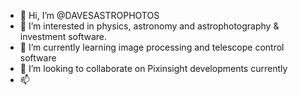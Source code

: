 - 👋 Hi, I’m @DAVESASTROPHOTOS
- 👀 I’m interested in physics, astronomy and astrophotography & investment software. 
- 🌱 I’m currently learning image processing and telescope control software
- 💞️ I’m looking to collaborate on Pixinsight developments currently
- 📫 

<!---
DAVESASTROPHOTOS/DAVESASTROPHOTOS is a ✨ special ✨ repository because its `README.md` (this file) appears on your GitHub profile.
You can click the Preview link to take a look at your changes.
--->
